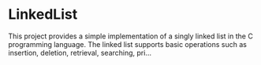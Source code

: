 # LinkedList
This project provides a simple implementation of a singly linked list in the C programming language. The linked list supports basic operations such as insertion, deletion, retrieval, searching, pri…
